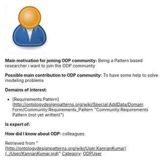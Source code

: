 [![Image:ODPUser.png](../images/a/a6/ODPUser.png)](../Image/ODPUser.png.md "Image:ODPUser.png")




  





__Main motivation for joining ODP community:__ Being a Pattern based researcher i want to join the ODP community


__Possible main contribution to ODP community:__ To have some help to solve modeling problems


__Domains of interest:__



* [Requirements Pattern](http://ontologydesignpatterns.org/wiki/Special:AddData/Domain Form/Community:Requirements_Pattern "Community:Requirements Pattern (not yet written)")


__Is expert of:__


  

__How did I know about ODP:__ colleagues






Retrieved from "[http://ontologydesignpatterns.org/wiki/User:KannanKumar](../User/KannanKumar.md)"
 [Category](http://ontologydesignpatterns.org/wiki/Special:Categories "Special:Categories"): [ODPUser](../Category/ODPUser.md "Category:ODPUser")